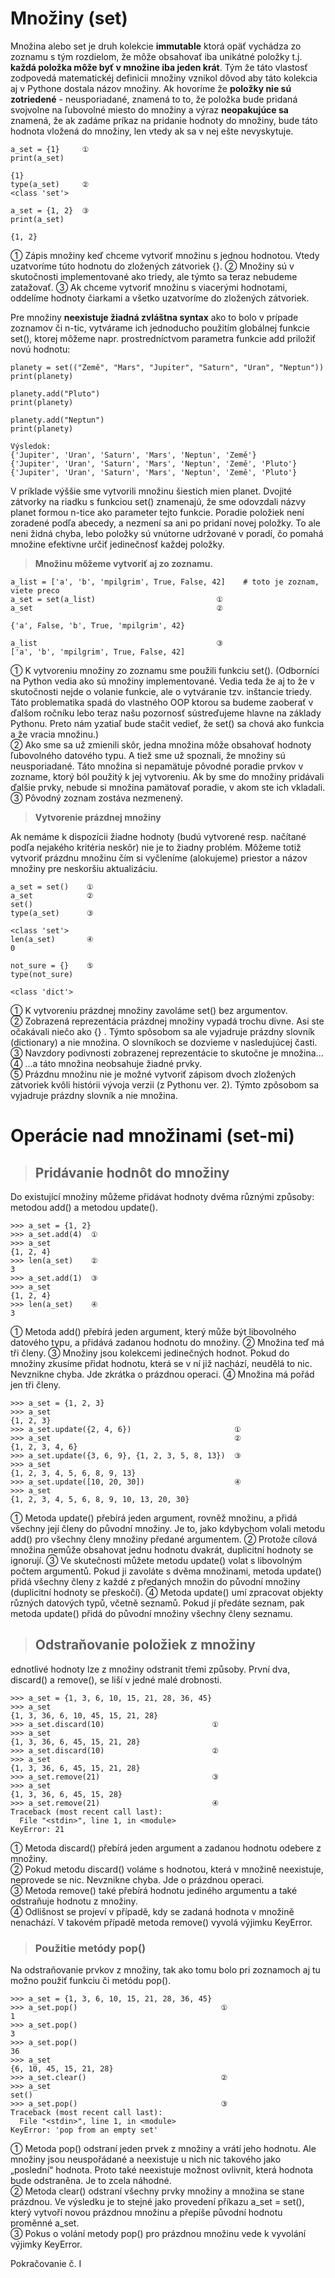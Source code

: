 # Množiny (set)
Množina alebo set je druh kolekcie **immutable** ktorá opäť vychádza zo zoznamu s tým rozdielom, že môže obsahovať iba unikátné položky t.j. **každá položka môže byť v množine iba jeden krát**. Tým že táto vlastosť zodpovedá matematickéj definicii množiny vznikol dôvod aby táto kolekcia aj v Pythone dostala názov množiny. Ak hovoríme že **položky nie sú zotriedené** - neusporiadané, znamená to to, že položka bude pridaná svojvolne na ľubovolné miesto do množiny a výraz **neopakujúce sa** znamená, že ak zadáme príkaz na pridanie hodnoty do množiny, bude táto hodnota vložená do množiny, len vtedy ak sa v nej ešte nevyskytuje. 
~~~
a_set = {1}     ①
print(a_set)

{1}
type(a_set)     ②
<class 'set'>

a_set = {1, 2}  ③
print(a_set)

{1, 2}
~~~
①	Zápis množiny keď chceme vytvoriť množinu s jednou hodnotou. Vtedy uzatvoríme túto hodnotu do zložených zátvoriek {}.
②	Množiny sú v skutočnosti implementované ako triedy, ale týmto sa teraz nebudeme zatažovať.
③	Ak chceme vytvoriť množinu s viacerými hodnotami, oddelíme hodnoty čiarkami a všetko uzatvoríme do zložených zátvoriek.

Pre množiny **neexistuje žiadná zvláštna syntax** ako to bolo v prípade zoznamov či n-tic, vytvárame ich jednoducho použitím globálnej funkcie set(), ktorej môžeme napr. prostredníctvom  parametra funkcie add priložiť novú hodnotu:
~~~
planety = set(("Země", "Mars", "Jupiter", "Saturn", "Uran", "Neptun"))
print(planety)

planety.add("Pluto")
print(planety)

planety.add("Neptun")
print(planety)

Výsledok:
{'Jupiter', 'Uran', 'Saturn', 'Mars', 'Neptun', 'Země'}
{'Jupiter', 'Uran', 'Saturn', 'Mars', 'Neptun', 'Země', 'Pluto'}
{'Jupiter', 'Uran', 'Saturn', 'Mars', 'Neptun', 'Země', 'Pluto'}
~~~
V príklade výššie sme vytvorili množinu šiestich mien planet. Dvojité zátvorky na riadku s funkciou set() znamenajú, že sme odovzdali názvy planet formou n-tice ako parameter tejto
funkcie. Poradie položiek není zoradené podľa abecedy, a nezmení sa ani po pridaní novej položky. To ale neni židná chyba, lebo položky sú vnútorne udržované v poradí, čo pomahá množine efektivne určiť jedinečnosť každej položky.

>**Množinu môžeme vytvoriť aj zo zoznamu.**
~~~
a_list = ['a', 'b', 'mpilgrim', True, False, 42]    # toto je zoznam, viete preco
a_set = set(a_list)                           ①
a_set                                         ②

{'a', False, 'b', True, 'mpilgrim', 42}

a_list                                        ③
['a', 'b', 'mpilgrim', True, False, 42]
~~~
①	K vytvoreniu množiny zo zoznamu sme použili funkciu set(). (Odborníci na Python vedia ako sú množiny implementované. Vedia teda že aj to že v skutočnosti nejde o volanie funkcie, ale o vytváranie tzv. inštancie triedy. Táto problematika spadá do vlastného OOP ktorou sa budeme zaoberať v ďalšom ročníku lebo teraz našu pozornosť sústreďujeme hlavne na základy Pythonu. Preto nám yzatiaľ bude stačit vedieť, že set() sa chová ako funkcia a že vracia množinu.)\
②	Ako sme sa už zmienili skôr, jedna množina môže obsahovať hodnoty ľubovolného datového typu. A tiež sme už spoznali, že množiny sú neusporiadané. Táto množina si nepamätuje pôvodné poradie prvkov v zozname, ktorý ból použitý k jej vytvoreniu. Ak by sme do množiny pridávali ďalšie prvky, nebude si množina pamätovať poradie, v akom ste ich vkladali.\
③	Pôvodný zoznam zostáva nezmenený.

>**Vytvorenie prázdnej množiny**

Ak nemáme k dispozícii žiadne hodnoty (budú vytvorené resp. načítané podľa nejakého kritéria neskôr) nie je to žiadny problém. Môžeme totiž vytvoriť prázdnu množinu čím si vyčleníme (alokujeme) priestor a názov množiny pre neskoršiu aktualizáciu.
~~~
a_set = set()    ①
a_set            ②
set()
type(a_set)      ③

<class 'set'>
len(a_set)       ④
0

not_sure = {}    ⑤
type(not_sure)

<class 'dict'>
~~~
①	K vytvoreniu prázdnej množiny zavoláme set() bez argumentov.\
②	Zobrazená reprezentácia prázdnej množiny vypadá trochu divne. Asi ste očakávali niečo ako {} . Týmto spôsobom sa ale vyjadruje prázdny slovník (dictionary) a nie množina. O slovníkoch se dozvieme v nasledujúcej časti.\
③	Navzdory podivnosti zobrazenej reprezentácie to skutočne je množina...\
④	...a táto množina neobsahuje žiadné prvky.\
⑤	Prázdnu množinu nie je možné vytvoriť zápisom dvoch zložených zátvoriek kvôli histórii vývoja verzii (z Pythonu ver. 2). Týmto zpôsobom sa vyjadruje prázdny slovník a nie množina.
# Operácie nad množinami (set-mi)
>## Pridávanie hodnôt do množiny
Do existující množiny můžeme přidávat hodnoty dvěma různými způsoby: metodou add() a metodou update().
~~~
>>> a_set = {1, 2}
>>> a_set.add(4)  ①
>>> a_set
{1, 2, 4}
>>> len(a_set)    ②
3
>>> a_set.add(1)  ③
>>> a_set
{1, 2, 4}
>>> len(a_set)    ④
3
~~~
①	Metoda add() přebírá jeden argument, který může být libovolného datového typu, a přidává zadanou hodnotu do množiny.
②	Množina teď má tři členy.
③	Množiny jsou kolekcemi jedinečných hodnot. Pokud do množiny zkusíme přidat hodnotu, která se v ní již nachází, neudělá to nic. Nevznikne chyba. Jde zkrátka o prázdnou operaci.
④	Množina má pořád jen tři členy.
~~~
>>> a_set = {1, 2, 3}
>>> a_set
{1, 2, 3}
>>> a_set.update({2, 4, 6})                       ①
>>> a_set                                         ②
{1, 2, 3, 4, 6}
>>> a_set.update({3, 6, 9}, {1, 2, 3, 5, 8, 13})  ③
>>> a_set
{1, 2, 3, 4, 5, 6, 8, 9, 13}
>>> a_set.update([10, 20, 30])                    ④
>>> a_set
{1, 2, 3, 4, 5, 6, 8, 9, 10, 13, 20, 30}
~~~
①	Metoda update() přebírá jeden argument, rovněž množinu, a přidá všechny její členy do původní množiny. Je to, jako kdybychom volali metodu add() pro všechny členy množiny předané argumentem.
②	Protože cílová množina nemůže obsahovat jednu hodnotu dvakrát, duplicitní hodnoty se ignorují.
③	Ve skutečnosti můžete metodu update() volat s libovolným počtem argumentů. Pokud ji zavoláte s dvěma množinami, metoda update() přidá všechny členy z každé z předaných množin do původní množiny (duplicitní hodnoty se přeskočí).
④	Metoda update() umí zpracovat objekty různých datových typů, včetně seznamů. Pokud jí předáte seznam, pak metoda update() přidá do původní množiny všechny členy seznamu.

>## Odstraňovanie položiek z množiny
ednotlivé hodnoty lze z množiny odstranit třemi způsoby. První dva, discard() a remove(), se liší v jedné malé drobnosti.
~~~
>>> a_set = {1, 3, 6, 10, 15, 21, 28, 36, 45}
>>> a_set
{1, 3, 36, 6, 10, 45, 15, 21, 28}
>>> a_set.discard(10)                        ①
>>> a_set
{1, 3, 36, 6, 45, 15, 21, 28}
>>> a_set.discard(10)                        ②
>>> a_set
{1, 3, 36, 6, 45, 15, 21, 28}
>>> a_set.remove(21)                         ③
>>> a_set
{1, 3, 36, 6, 45, 15, 28}
>>> a_set.remove(21)                         ④
Traceback (most recent call last):
  File "<stdin>", line 1, in <module>
KeyError: 21
~~~
①	Metoda discard() přebírá jeden argument a zadanou hodnotu odebere z množiny.\
②	Pokud metodu discard() voláme s hodnotou, která v množině neexistuje, neprovede se nic. Nevznikne chyba. Jde o prázdnou operaci.\
③	Metoda remove() také přebírá hodnotu jediného argumentu a také odstraňuje hodnotu z množiny.\
④	Odlišnost se projeví v případě, kdy se zadaná hodnota v množině nenachází. V takovém případě metoda remove() vyvolá výjimku KeyError.

>### Použitie metódy pop()
Na odstraňovanie prvkov z množiny, tak ako tomu bolo pri zoznamoch aj tu možno použiť funkciu či metódu pop().
~~~
>>> a_set = {1, 3, 6, 10, 15, 21, 28, 36, 45}
>>> a_set.pop()                                ①
1
>>> a_set.pop()
3
>>> a_set.pop()
36
>>> a_set
{6, 10, 45, 15, 21, 28}
>>> a_set.clear()                              ②
>>> a_set
set()
>>> a_set.pop()                                ③
Traceback (most recent call last):
  File "<stdin>", line 1, in <module>
KeyError: 'pop from an empty set'
~~~
①	Metoda pop() odstraní jeden prvek z množiny a vrátí jeho hodnotu. Ale množiny jsou neuspořádané a neexistuje u nich nic takového jako „poslední“ hodnota. Proto také neexistuje možnost ovlivnit, která hodnota bude odstraněna. Je to zcela náhodné.\
②	Metoda clear() odstraní všechny prvky množiny a množina se stane prázdnou. Ve výsledku je to stejné jako provedení příkazu a_set = set(), který vytvoří novou prázdnou množinu a přepíše původní hodnotu proměnné a_set.\
③	Pokus o volání metody pop() pro prázdnou množinu vede k vyvolání výjimky KeyError.

Pokračovanie č. I

